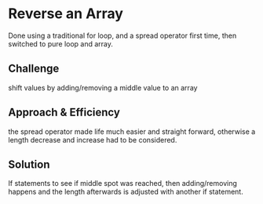 # Reverse an Array
Done using a traditional for loop, and a spread operator first time, then switched to pure loop and array.

## Challenge
shift values by adding/removing a middle value to an array
## Approach & Efficiency
the spread operator made life much easier and straight forward, otherwise a length decrease and increase had to be considered.

## Solution
If statements to see if middle spot was reached, then adding/removing happens and the length afterwards is adjusted with another if statement.

